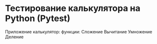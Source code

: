 # Тестирование калькулятора на Python (Pytest)
 Приложение калькулятор:
функции:
Сложение 
Вычитание
Умножение
Деление
